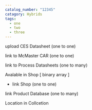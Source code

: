 ```yaml
---
catalog_number: "12345"
catagory: Hybrids
tags:
  - one
  - two
  - three
---
```

upload CES Datasheet (one to one)

link to McMaster CAR (one to one)

link to Process Datasheets (one to many)

Avalable in Shop [ binary array ]

* link Shop (one to one)


link Product Database (one to many)

Location in Collcetion